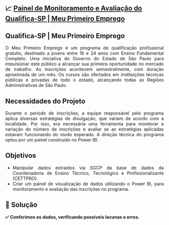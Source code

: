 ## :chart_with_upwards_trend: [Painel de Monitoramento e Avaliação do Qualifica-SP | Meu Primeiro Emprego](https://app.powerbi.com/view?r=eyJrIjoiYmM5OWM2OWYtNzRkMi00MGU1LWE3YjgtMDIwYzRjNjM4Nzk4IiwidCI6IjNhNzhiMGNkLTdjOGUtNDkyOS04M2Q1LTE5MGE2Y2MwMTM2NSJ9)

<div align="justify">
  
## Qualifica-SP | Meu Primeiro Emprego
O Meu Primeiro Emprego é um programa de qualificação profissional gratuito, destinado a jovens entre 16 e 24 anos com Ensino Fundamental Completo. Uma iniciativa do Governo do Estado de São Paulo para impulsionar este público a alcançar sua primeira oportunidade no mercado de trabalho. As inscrições acontecem semestralmente, com duração aproximada de um mês. Os cursos são ofertados em instituições técnicas públicas e privadas de todo o estado, alcançando todas as Regiões Administrativas de São Paulo.

## Necessidades do Projeto
Durante o período de inscrições, a equipe responsável pelo programa aplica diversas estratégias de divulgação, que variam de acordo com a localidade. Por isso, era necessária uma ferramenta para monitorar a variação do número de inscrições e avaliar se as estratégias aplicadas estavam funcionando do modo esperado. A direção técnica do programa optou por um painel construído no Power-BI.

## Objetivos
* Manipular dados extraídos via SGCP da base de dados da Coordenadoria de Ensino Técnico, Tecnológico e Profissionalizante (CETTPRO).
* Criar um painel de visualização de dados utilizando o Power BI, para monitoramento e avaliação das inscrições no programa.

## 📝 Solução
**:white_check_mark: Conferimos os dados, verificando possíveis lacunas e erros.**
<div>
